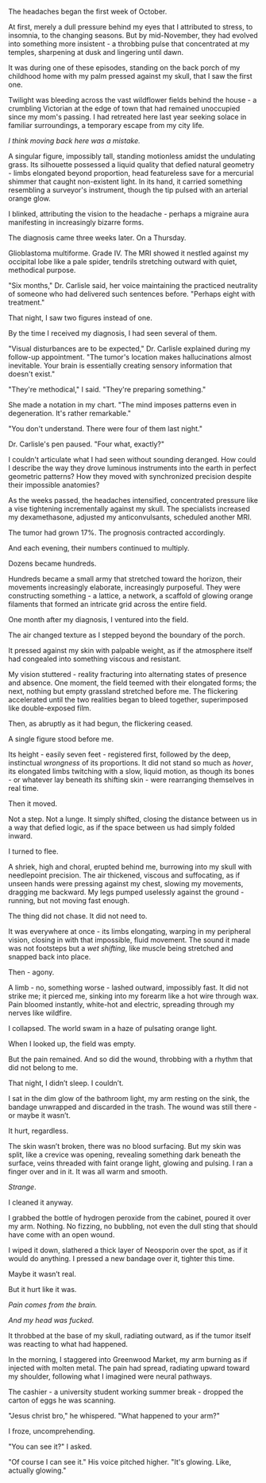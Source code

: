 The headaches began the first week of October.

At first, merely a dull pressure behind my eyes that I attributed to stress, to insomnia, to the changing seasons. But by mid-November, they had evolved into something more insistent - a throbbing pulse that concentrated at my temples, sharpening at dusk and lingering until dawn.

It was during one of these episodes, standing on the back porch of my childhood home with my palm pressed against my skull, that I saw the first one.

Twilight was bleeding across the vast wildflower fields behind the house - a crumbling Victorian at the edge of town that had remained unoccupied since my mom's passing. I had retreated here last year seeking solace in familiar surroundings, a temporary escape from my city life.

*I think moving back here was a mistake.*

A singular figure, impossibly tall, standing motionless amidst the undulating grass. Its silhouette possessed a liquid quality that defied natural geometry - limbs elongated beyond proportion, head featureless save for a mercurial shimmer that caught non-existent light. In its hand, it carried something resembling a surveyor's instrument, though the tip pulsed with an arterial orange glow.

I blinked, attributing the vision to the headache - perhaps a migraine aura manifesting in increasingly bizarre forms.

The diagnosis came three weeks later. On a Thursday.

Glioblastoma multiforme. Grade IV. The MRI showed it nestled against my occipital lobe like a pale spider, tendrils stretching outward with quiet, methodical purpose.

"Six months," Dr. Carlisle said, her voice maintaining the practiced neutrality of someone who had delivered such sentences before. "Perhaps eight with treatment."

That night, I saw two figures instead of one.

By the time I received my diagnosis, I had seen several of them.

"Visual disturbances are to be expected," Dr. Carlisle explained during my follow-up appointment. "The tumor's location makes hallucinations almost inevitable. Your brain is essentially creating sensory information that doesn't exist."

"They're methodical," I said. "They're preparing something."

She made a notation in my chart. "The mind imposes patterns even in degeneration. It's rather remarkable."

"You don't understand. There were four of them last night."

Dr. Carlisle's pen paused. "Four what, exactly?"

I couldn't articulate what I had seen without sounding deranged. How could I describe the way they drove luminous instruments into the earth in perfect geometric patterns? How they moved with synchronized precision despite their impossible anatomies?

As the weeks passed, the headaches intensified, concentrated pressure like a vise tightening incrementally against my skull. The specialists increased my dexamethasone, adjusted my anticonvulsants, scheduled another MRI.

The tumor had grown 17%. The prognosis contracted accordingly.

And each evening, their numbers continued to multiply.

Dozens became hundreds.

Hundreds became a small army that stretched toward the horizon, their movements increasingly elaborate, increasingly purposeful. They were constructing something - a lattice, a network, a scaffold of glowing orange filaments that formed an intricate grid across the entire field.

One month after my diagnosis, I ventured into the field.

The air changed texture as I stepped beyond the boundary of the porch.

It pressed against my skin with palpable weight, as if the atmosphere itself had congealed into something viscous and resistant.

My vision stuttered - reality fracturing into alternating states of presence and absence. One moment, the field teemed with their elongated forms; the next, nothing but empty grassland stretched before me. The flickering accelerated until the two realities began to bleed together, superimposed like double-exposed film.

Then, as abruptly as it had begun, the flickering ceased.

A single figure stood before me.

Its height - easily seven feet - registered first, followed by the deep, instinctual *wrongness* of its proportions. It did not stand so much as *hover*, its elongated limbs twitching with a slow, liquid motion, as though its bones - or whatever lay beneath its shifting skin - were rearranging themselves in real time.

Then it moved.

Not a step. Not a lunge. It simply shifted, closing the distance between us in a way that defied logic, as if the space between us had simply folded inward.

I turned to flee.

A shriek, high and choral, erupted behind me, burrowing into my skull with needlepoint precision. The air thickened, viscous and suffocating, as if unseen hands were pressing against my chest, slowing my movements, dragging me backward. My legs pumped uselessly against the ground - running, but not moving fast enough.

The thing did not chase. It did not need to.

It was everywhere at once - its limbs elongating, warping in my peripheral vision, closing in with that impossible, fluid movement. The sound it made was not footsteps but a *wet shifting*, like muscle being stretched and snapped back into place.

Then - agony.

A limb - no, something worse - lashed outward, impossibly fast. It did not strike me; it pierced me, sinking into my forearm like a hot wire through wax. Pain bloomed instantly, white-hot and electric, spreading through my nerves like wildfire.

I collapsed. The world swam in a haze of pulsating orange light.

When I looked up, the field was empty.

But the pain remained. And so did the wound, throbbing with a rhythm that did not belong to me.

That night, I didn’t sleep. I couldn’t.

I sat in the dim glow of the bathroom light, my arm resting on the sink, the bandage unwrapped and discarded in the trash. The wound was still there - or maybe it wasn’t.

It hurt, regardless.

The skin wasn’t broken, there was no blood surfacing. But my skin was split, like a crevice was opening, revealing something dark beneath the surface, veins threaded with faint orange light, glowing and pulsing. I ran a finger over and in it. It was all warm and smooth.

*Strange*.

I cleaned it anyway.

I grabbed the bottle of hydrogen peroxide from the cabinet, poured it over my arm. Nothing. No fizzing, no bubbling, not even the dull sting that should have come with an open wound.

I wiped it down, slathered a thick layer of Neosporin over the spot, as if it would do anything. I pressed a new bandage over it, tighter this time.

Maybe it wasn’t real.

But it hurt like it was.

*Pain comes from the brain.*

*And my head was fucked.*

It throbbed at the base of my skull, radiating outward, as if the tumor itself was reacting to what had happened.

In the morning, I staggered into Greenwood Market, my arm burning as if injected with molten metal. The pain had spread, radiating upward toward my shoulder, following what I imagined were neural pathways.

The cashier - a university student working summer break - dropped the carton of eggs he was scanning.

"Jesus christ bro," he whispered. "What happened to your arm?"

I froze, uncomprehending.

"You can see it?" I asked.

"Of course I can see it." His voice pitched higher. "It's glowing. Like, actually glowing."
